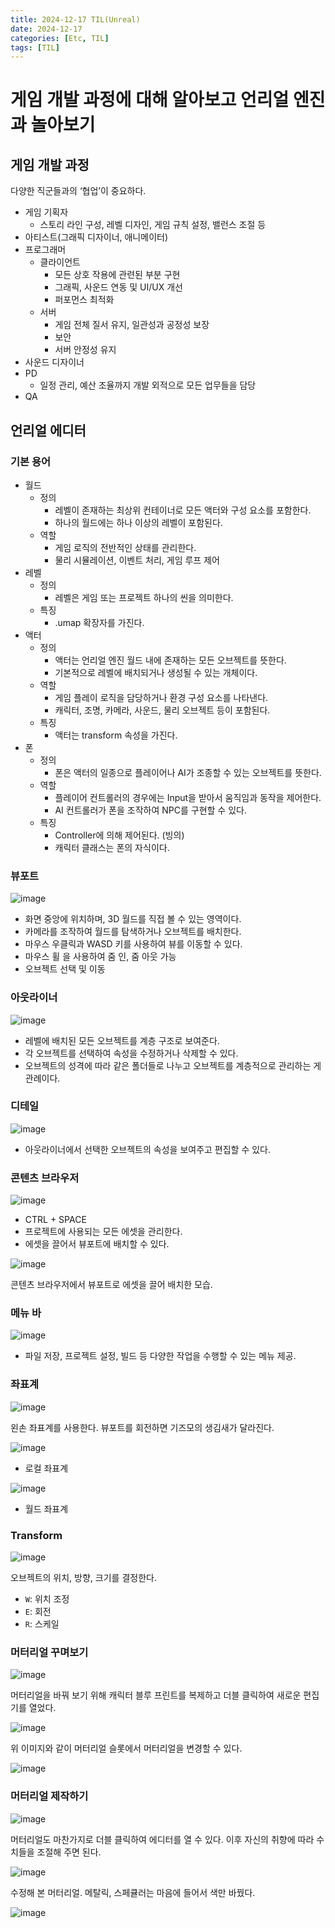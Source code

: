 ```yaml
---
title: 2024-12-17 TIL(Unreal)
date: 2024-12-17
categories: [Etc, TIL]
tags: [TIL]
---
```


# 게임 개발 과정에 대해 알아보고 언리얼 엔진과 놀아보기

## 게임 개발 과정

다양한 직군들과의 ‘협업’이 중요하다.

- 게임 기획자
    - 스토리 라인 구성, 레벨 디자인, 게임 규칙 설정, 밸런스 조절 등
- 아티스트(그래픽 디자이너, 애니메이터)
- 프로그래머
    - 클라이언트
        - 모든 상호 작용에 관련된 부분 구현
        - 그래픽, 사운드 연동 및 UI/UX 개선
        - 퍼포먼스 최적화
    - 서버
        - 게임 전체 질서 유지, 일관성과 공정성 보장
        - 보안
        - 서버 안정성 유지
- 사운드 디자이너
- PD
    - 일정 관리, 예산 조율까지 개발 외적으로 모든 업무들을 담당
- QA

## 언리얼 에디터

### 기본 용어

- 월드
    - 정의
        - 레벨이 존재하는 최상위 컨테이너로 모든 액터와 구성 요소를 포함한다.
        - 하나의 월드에는 하나 이상의 레벨이 포함된다.
    - 역할
        - 게임 로직의 전반적인 상태를 관리한다.
        - 물리 시뮬레이션, 이벤트 처리, 게임 루프 제어
- 레벨
    - 정의
        - 레벨은 게임 또는 프로젝트 하나의 씬을 의미한다.
    - 특징
        - .umap 확장자를 가진다.
- 액터
    - 정의
        - 액터는 언리얼 엔진 월드 내에 존재하는 모든 오브젝트를 뜻한다.
        - 기본적으로 레벨에 배치되거나 생성될 수 있는 개체이다.
    - 역할
        - 게임 플레이 로직을 담당하거나 환경 구성 요소를 나타낸다.
        - 캐릭터, 조명, 카메라, 사운드, 물리 오브젝트 등이 포함된다.
    - 특징
        - 액터는 transform 속성을 가진다.
- 폰
    - 정의
        - 폰은 액터의 일종으로 플레이어나 AI가 조종할 수 있는 오브젝트를 뜻한다.
    - 역할
        - 플레이어 컨트롤러의 경우에는 Input을 받아서 움직임과 동작을 제어한다.
        - AI 컨트롤러가 폰을 조작하여 NPC를 구현할 수 있다.
    - 특징
        - Controller에 의해 제어된다. (빙의)
        - 캐릭터 클래스는 폰의 자식이다.

### 뷰포트

![image](https://github.com/user-attachments/assets/29f69c1d-a8d7-4f33-959a-911a7c4ae36f)


- 화면 중앙에 위치하며, 3D 월드를 직접 볼 수 있는 영역이다.
- 카메라를 조작하여 월드를 탐색하거나 오브젝트를 배치한다.
- 마우스 우클릭과 WASD 키를 사용하여 뷰를 이동할 수 있다.
- 마우스 휠 을 사용하여 줌 인, 줌 아웃 가능
- 오브젝트 선택 및 이동

### 아웃라이너

![image](https://github.com/user-attachments/assets/4d35ffb7-b96e-4710-81a2-e44eb84b40dd)


- 레벨에 배치된 모든 오브젝트를 계층 구조로 보여준다.
- 각 오브젝트를 선택하여 속성을 수정하거나 삭제할 수 있다.
- 오브젝트의 성격에 따라 같은 폴더들로 나누고 오브젝트를 계층적으로 관리하는 게 관례이다.

### 디테일

![image](https://github.com/user-attachments/assets/1b3d222c-149d-413e-9e24-151ecbf6a603)


- 아웃라이너에서 선택한 오브젝트의 속성을 보여주고 편집할 수 있다.

### 콘텐츠 브라우저

![image](https://github.com/user-attachments/assets/b4db1256-dd9c-48b5-b933-4e07d0b77385)

- CTRL + SPACE
- 프로젝트에 사용되는 모든 에셋을 관리한다.
- 에셋을 끌어서 뷰포트에 배치할 수 있다.

![image](https://github.com/user-attachments/assets/c82538c4-eebf-46f4-b602-1a47a8435a46)


콘텐츠 브라우저에서 뷰포트로 에셋을 끌어 배치한 모습.

### 메뉴 바

![image](https://github.com/user-attachments/assets/46d175dd-b4ad-4733-a738-135e3743dee9)


- 파일 저장, 프로젝트 설정, 빌드 등 다양한 작업을 수행할 수 있는 메뉴 제공.

### 좌표계

![image](https://github.com/user-attachments/assets/61bd6388-8a39-4cd6-8f77-da328d1a5dc5)

왼손 좌표계를 사용한다. 뷰포트를 회전하면 기즈모의 생김새가 달라진다.

![image](https://github.com/user-attachments/assets/7168c6dc-081f-4506-ad0c-d0322e0d8b03)

- 로컬 좌표계

![image](https://github.com/user-attachments/assets/83337ca4-77b1-4109-8c65-2b48edda2924)


- 월드 좌표계

### Transform

![image](https://github.com/user-attachments/assets/e81a43e4-30bf-41a2-b1b8-cf89e3b91e70)

오브젝트의 위치, 방향, 크기를 결정한다.

- `W`: 위치 조정
- `E`: 회전
- `R`: 스케일

### 머터리얼 꾸며보기

![image](https://github.com/user-attachments/assets/10498417-5c36-44f8-9569-b82cd5ff0b7b)

머터리얼을 바꿔 보기 위해 캐릭터 블루 프린트를 복제하고 더블 클릭하여 새로운 편집기를 열었다. 

![image](https://github.com/user-attachments/assets/70ae17a4-23dd-4e62-b624-440a0e5afb72)

위 이미지와 같이 머터리얼 슬롯에서 머터리얼을 변경할 수 있다.

![image](https://github.com/user-attachments/assets/21651d6b-baf2-46aa-ac79-049dec32274a)

### 머터리얼 제작하기

![image](https://github.com/user-attachments/assets/48263323-7e86-4106-b269-4d2b41e981ae)

머터리얼도 마찬가지로 더블 클릭하여 에디터를 열 수 있다. 이후 자신의 취향에 따라 수치들을 조절해 주면 된다.

![image](https://github.com/user-attachments/assets/ed28cd6d-c810-44a5-a4aa-865ddfad6335)

수정해 본 머터리얼. 메탈릭, 스페큘러는 마음에 들어서 색만 바꿨다.

![image](https://github.com/user-attachments/assets/fdffb80d-d98e-43d2-910e-118ee5cb722e)